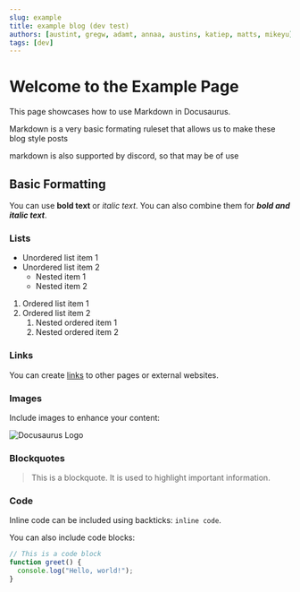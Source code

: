 ```yaml
---
slug: example
title: example blog (dev test)
authors: [austint, gregw, adamt, annaa, austins, katiep, matts, mikeyu]
tags: [dev]
---
```


# Welcome to the Example Page

This page showcases how to use Markdown in Docusaurus.

Markdown is a very basic formating ruleset that allows us to make these blog style posts

markdown is also supported by discord, so that may be of use

## Basic Formatting

You can use **bold text** or *italic text*. You can also combine them for ***bold and italic text***.

### Lists

- Unordered list item 1
- Unordered list item 2
  - Nested item 1
  - Nested item 2

1. Ordered list item 1
2. Ordered list item 2
   1. Nested ordered item 1
   2. Nested ordered item 2

### Links

You can create [links](https://docusaurus.io) to other pages or external websites.

### Images

Include images to enhance your content:

![Docusaurus Logo](https://docusaurus.io/img/docusaurus.png)

### Blockquotes

> This is a blockquote. It is used to highlight important information.

### Code

Inline code can be included using backticks: `inline code`.

You can also include code blocks:

```javascript
// This is a code block
function greet() {
  console.log("Hello, world!");
}
